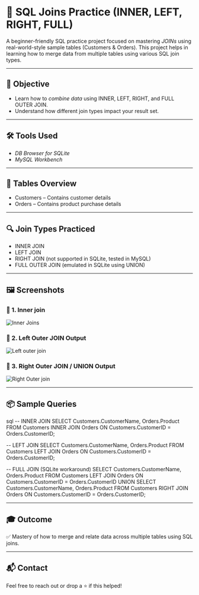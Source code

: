 # 🔗 SQL Joins Practice (INNER, LEFT, RIGHT, FULL)

A beginner-friendly SQL practice project focused on mastering *JOINs* using real-world-style sample tables (Customers & Orders). This project helps in learning how to merge data from multiple tables using various SQL join types.

---

## 📌 Objective

- Learn how to *combine data* using INNER, LEFT, RIGHT, and FULL OUTER JOIN.
- Understand how different join types impact your result set.

---

## 🛠 Tools Used

- *DB Browser for SQLite*
- *MySQL Workbench*

---

## 📁 Tables Overview

- Customers – Contains customer details
- Orders – Contains product purchase details

---

## 🔍 Join Types Practiced

- INNER JOIN
- LEFT JOIN
- RIGHT JOIN (not supported in SQLite, tested in MySQL)
- FULL OUTER JOIN (emulated in SQLite using UNION)

---

## 🖼 Screenshots

### 📸 1. Inner join
![Inner Joins](https://github.com/9A-Ayush/task-5-joins-in-sql/blob/main/ss/Screenshot%202025-07-03%20143614.png)

### 📸 2. Left Outer JOIN Output
![Left outer join ](https://github.com/9A-Ayush/task-5-joins-in-sql/blob/main/ss/Screenshot%202025-07-03%20143900.png)

### 📸 3. Right Outer JOIN / UNION Output
![Right Outer join ](https://github.com/9A-Ayush/task-5-joins-in-sql/blob/main/ss/Screenshot%202025-07-03%20143917.png)

---

## 📦 Sample Queries

sql
-- INNER JOIN
SELECT Customers.CustomerName, Orders.Product
FROM Customers
INNER JOIN Orders ON Customers.CustomerID = Orders.CustomerID;

-- LEFT JOIN
SELECT Customers.CustomerName, Orders.Product
FROM Customers
LEFT JOIN Orders ON Customers.CustomerID = Orders.CustomerID;

-- FULL JOIN (SQLite workaround)
SELECT Customers.CustomerName, Orders.Product
FROM Customers
LEFT JOIN Orders ON Customers.CustomerID = Orders.CustomerID
UNION
SELECT Customers.CustomerName, Orders.Product
FROM Customers
RIGHT JOIN Orders ON Customers.CustomerID = Orders.CustomerID;


---

## 🎓 Outcome

✅ Mastery of how to merge and relate data across multiple tables using SQL joins.

---

## 📬 Contact

Feel free to reach out or drop a ⭐ if this helped!
